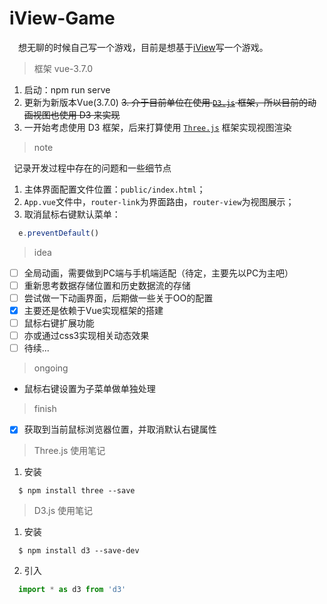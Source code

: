 # iView-Game

&emsp;想无聊的时候自己写一个游戏，目前是想基于[iView](https://www.iviewui.com/)写一个游戏。

> 框架 vue-3.7.0

1. 启动：npm run serve
2. 更新为新版本Vue(3.7.0)
~~3. 介于目前单位在使用 [`D3.js`](https://d3js.org/) 框架，所以目前的动画视图也使用 D3 来实现~~
3. 一开始考虑使用 D3 框架，后来打算使用 [`Three.js`](https://threejs.org/) 框架实现视图渲染 

> note

&ensp;记录开发过程中存在的问题和一些细节点
1. 主体界面配置文件位置：`public/index.html`；
2. `App.vue`文件中，`router-link`为界面路由，`router-view`为视图展示；
3. 取消鼠标右键默认菜单：
``` javascript
  e.preventDefault()
```

> idea

- [ ] 全局动画，需要做到PC端与手机端适配（待定，主要先以PC为主吧）
- [ ] 重新思考数据存储位置和历史数据流的存储
- [ ] 尝试做一下动画界面，后期做一些关于OO的配置
- [x] 主要还是依赖于Vue实现框架的搭建
- [ ] 鼠标右键扩展功能
- [ ] 亦或通过css3实现相关动态效果
- [ ] 待续...

> ongoing

- 鼠标右键设置为子菜单做单独处理

> finish

- [x] 获取到当前鼠标浏览器位置，并取消默认右键属性

> Three.js 使用笔记

1. 安装
``` node
  $ npm install three --save
```

> D3.js 使用笔记

1. 安装
``` node
  $ npm install d3 --save-dev
```
2. 引入
``` javascript
  import * as d3 from 'd3'
```
